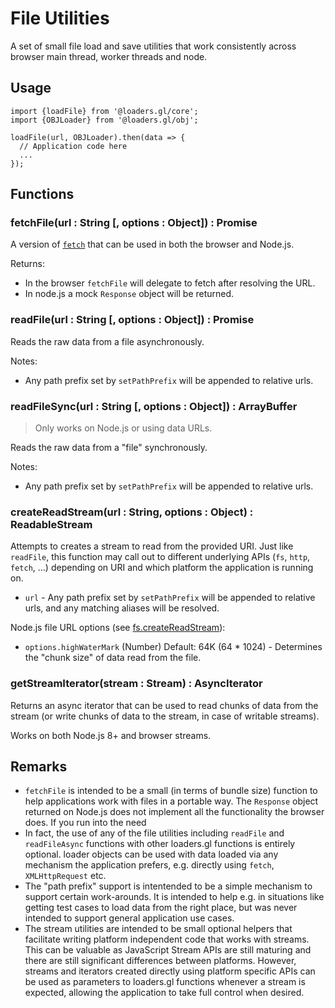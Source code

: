 # File Utilities

A set of small file load and save utilities that work consistently across browser main thread, worker threads and node.


## Usage

```
import {loadFile} from '@loaders.gl/core';
import {OBJLoader} from '@loaders.gl/obj';

loadFile(url, OBJLoader).then(data => {
  // Application code here
  ...
});
```


## Functions


### fetchFile(url : String [, options : Object]) : Promise<Response>

A version of [`fetch`](https://developer.mozilla.org/en-US/docs/Web/API/Response) that can be used in both the browser and Node.js.

Returns:
* In the browser `fetchFile` will delegate to fetch after resolving the URL.
* In node.js a mock `Response` object will be returned.


### readFile(url : String [, options : Object]) : Promise<ArrayBuffer>

Reads the raw data from a file asynchronously.

Notes:
* Any path prefix set by `setPathPrefix` will be appended to relative urls.


### readFileSync(url : String [, options : Object]) : ArrayBuffer

> Only works on Node.js or using data URLs.

Reads the raw data from a "file" synchronously.

Notes:
* Any path prefix set by `setPathPrefix` will be appended to relative urls.


### createReadStream(url : String, options : Object) : ReadableStream

Attempts to creates a stream to read from the provided URI. Just like `readFile`, this function may call out to different underlying APIs (`fs`, `http`, `fetch`, ...) depending on URI and which platform the application is running on.

- `url` - Any path prefix set by `setPathPrefix` will be appended to relative urls, and any matching aliases will be resolved.

Node.js file URL options (see [fs.createReadStream](https://nodejs.org/api/fs.html#fs_fs_createreadstream_path_options)):
- `options.highWaterMark` (Number) Default: 64K (64 * 1024) - Determines the "chunk size" of data read from the file.


### getStreamIterator(stream : Stream) : AsyncIterator

Returns an async iterator that can be used to read chunks of data from the stream (or write chunks of data to the stream, in case of writable streams).

Works on both Node.js 8+ and browser streams.


## Remarks

* `fetchFile` is intended to be a small (in terms of bundle size) function to help applications work with files in a portable way. The `Response` object returned on Node.js does not implement all the functionality the browser does. If you run into the need
* In fact, the use of any of the file utilities including `readFile` and `readFileAsync` functions with other loaders.gl functions is entirely optional. loader objects can be used with data loaded via any mechanism the application prefers, e.g. directly using `fetch`, `XMLHttpRequest` etc.
* The "path prefix" support is intentended to be a simple mechanism to support certain work-arounds. It is intended to help e.g. in situations like getting test cases to load data from the right place, but was never intended to support general application use cases.
* The stream utilities are intended to be small optional helpers that facilitate writing platform independent code that works with streams. This can be valuable as JavaScript Stream APIs are still maturing and there are still significant differences between platforms. However, streams and iterators created directly using platform specific APIs can be used as parameters to loaders.gl functions whenever a stream is expected, allowing the application to take full control when desired.
